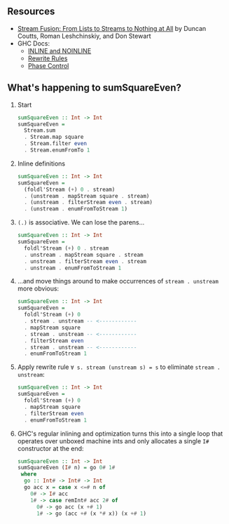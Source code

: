 ## Resources

* [Stream Fusion: From Lists to Streams to Nothing at All](http://citeseer.ist.psu.edu/viewdoc/summary?doi=10.1.1.104.7401) by Duncan Coutts, Roman Leshchinskiy, and Don Stewart
* GHC Docs:
    * [INLINE and NOINLINE](https://downloads.haskell.org/~ghc/latest/docs/html/users_guide/exts/pragmas.html#inline-and-noinline-pragmas)
    * [Rewrite Rules](https://downloads.haskell.org/~ghc/latest/docs/html/users_guide/exts/rewrite_rules.html#rewrite-rules)
    * [Phase Control](https://downloads.haskell.org/~ghc/latest/docs/html/users_guide/exts/pragmas.html#phase-control)

## What's happening to sumSquareEven?

1. Start

    ```haskell
    sumSquareEven :: Int -> Int
    sumSquareEven =
      Stream.sum
      . Stream.map square
      . Stream.filter even
      . Stream.enumFromTo 1
    ```

2. Inline definitions

    ```haskell
    sumSquareEven :: Int -> Int
    sumSquareEven =
      (foldl'Stream (+) 0 . stream)
      . (unstream . mapStream square . stream)
      . (unstream . filterStream even . stream)
      . (unstream . enumFromToStream 1)
    ```

3. `(.)` is associative. We can lose the parens...

    ```haskell
    sumSquareEven :: Int -> Int
    sumSquareEven =
      foldl'Stream (+) 0 . stream
      . unstream . mapStream square . stream
      . unstream . filterStream even . stream
      . unstream . enumFromToStream 1
    ```

4. ...and move things around to make occurrences of `stream . unstream` more obvious:

    ```haskell
    sumSquareEven :: Int -> Int
    sumSquareEven =
      foldl'Stream (+) 0
      . stream . unstream -- <------------
      . mapStream square
      . stream . unstream -- <------------
      . filterStream even
      . stream . unstream -- <------------
      . enumFromToStream 1
    ```

5. Apply rewrite rule `∀ s. stream (unstream s) = s` to eliminate `stream . unstream`:

    ```haskell
    sumSquareEven :: Int -> Int
    sumSquareEven =
      foldl'Stream (+) 0
      . mapStream square
      . filterStream even
      . enumFromToStream 1
    ```

5. GHC's regular inlining and optimization turns this into a single loop that operates over unboxed machine ints and only allocates a single `I#` constructor at the end:

    ```haskell
    sumSquareEven :: Int -> Int
    sumSquareEven (I# n) = go 0# 1#
     where
      go :: Int# -> Int# -> Int
      go acc x = case x <=# n of
        0# -> I# acc
        1# -> case remInt# acc 2# of
          0# -> go acc (x +# 1)
          1# -> go (acc +# (x *# x)) (x +# 1)
    ```
